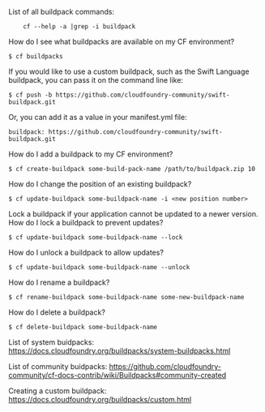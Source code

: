 
List of all buildpack commands: 
    
        cf --help -a |grep -i buildpack

How do I see what buildpacks are available on my CF environment?

    $ cf buildpacks

If you would like to use a custom buildpack, such as the Swift Language buildpack, you can pass it on the command line like:

    $ cf push -b https://github.com/cloudfoundry-community/swift-buildpack.git

Or, you can add it as a value in your manifest.yml file:

    buildpack: https://github.com/cloudfoundry-community/swift-buildpack.git

How do I add a buildpack to my CF environment?

    $ cf create-buildpack some-build-pack-name /path/to/buildpack.zip 10

How do I change the position of an existing buildpack?

    $ cf update-buildpack some-buildpack-name -i <new position number>

Lock a buildpack if your application cannot be updated to a newer version.
How do I lock a buildpack to prevent updates?

    $ cf update-buildpack some-buildpack-name --lock

How do I unlock a buildpack to allow updates?

    $ cf update-buildpack some-buildpack-name --unlock

How do I rename a buildpack?

    $ cf rename-buildpack some-buildpack-name some-new-buildpack-name

How do I delete a buildpack?

    $ cf delete-buildpack some-buildpack-name
    
    
List of system buidpacks:
https://docs.cloudfoundry.org/buildpacks/system-buildpacks.html

List of community buidpacks:
https://github.com/cloudfoundry-community/cf-docs-contrib/wiki/Buildpacks#community-created

Creating a custom buildpack: 
https://docs.cloudfoundry.org/buildpacks/custom.html


